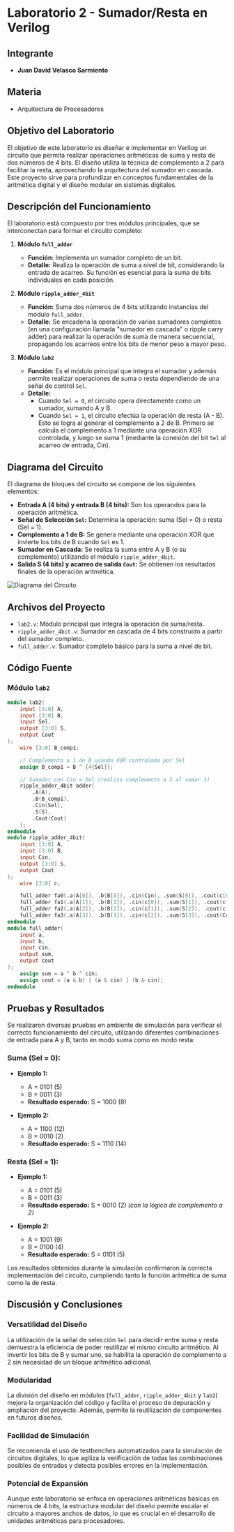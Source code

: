 # Laboratorio 2 - Sumador/Resta en Verilog

## Integrante
- **Juan David Velasco Sarmiento**

## Materia
- Arquitectura de Procesadores

## Objetivo del Laboratorio
El objetivo de este laboratorio es diseñar e implementar en Verilog un circuito que permita realizar operaciones aritméticas de suma y resta de dos números de 4 bits. El diseño utiliza la técnica de complemento a 2 para facilitar la resta, aprovechando la arquitectura del sumador en cascada. Este proyecto sirve para profundizar en conceptos fundamentales de la aritmética digital y el diseño modular en sistemas digitales.

## Descripción del Funcionamiento

El laboratorio está compuesto por tres módulos principales, que se interconectan para formar el circuito completo:

1. **Módulo `full_adder`**  
   - **Función:** Implementa un sumador completo de un bit.  
   - **Detalle:** Realiza la operación de suma a nivel de bit, considerando la entrada de acarreo. Su función es esencial para la suma de bits individuales en cada posición.

2. **Módulo `ripple_adder_4bit`**  
   - **Función:** Suma dos números de 4 bits utilizando instancias del módulo `full_adder`.  
   - **Detalle:** Se encadena la operación de varios sumadores completos (en una configuración llamada "sumador en cascada" o ripple carry adder) para realizar la operación de suma de manera secuencial, propagando los acarreos entre los bits de menor peso a mayor peso.

3. **Módulo `lab2`**  
   - **Función:** Es el módulo principal que integra el sumador y además permite realizar operaciones de suma o resta dependiendo de una señal de control `Sel`.  
   - **Detalle:**  
     - Cuando `Sel = 0`, el circuito opera directamente como un sumador, sumando A y B.
     - Cuando `Sel = 1`, el circuito efectúa la operación de resta (A - B). Esto se logra al generar el complemento a 2 de B. Primero se calcula el complemento a 1 mediante una operación XOR controlada, y luego se suma 1 (mediante la conexión del bit `Sel` al acarreo de entrada, Cin).

## Diagrama del Circuito

El diagrama de bloques del circuito se compone de los siguientes elementos:

- **Entrada A (4 bits) y entrada B (4 bits):** Son los operandos para la operación aritmética.
- **Señal de Selección `Sel`:** Determina la operación: suma (Sel = 0) o resta (Sel = 1).
- **Complemento a 1 de B:** Se genera mediante una operación XOR que invierte los bits de B cuando `Sel` es 1.
- **Sumador en Cascada:** Se realiza la suma entre A y B (o su complemento) utilizando el módulo `ripple_adder_4bit`.
- **Salida S (4 bits) y acarreo de salida `Cout`:** Se obtienen los resultados finales de la operación aritmética.

![Diagrama del Circuito](Juand\Downloads.png)


## Archivos del Proyecto

- `lab2.v`: Módulo principal que integra la operación de suma/resta.
- `ripple_adder_4bit.v`: Sumador en cascada de 4 bits construido a partir del sumador completo.
- `full_adder.v`: Sumador completo básico para la suma a nivel de bit.

## Código Fuente

### Módulo `lab2`
```verilog
module lab2(
    input [3:0] A,
    input [3:0] B,
    input Sel,
    output [3:0] S,
    output Cout
);
    wire [3:0] B_comp1;

    // Complemento a 1 de B usando XOR controlado por Sel
    assign B_comp1 = B ^ {4{Sel}};

    // Sumador con Cin = Sel (realiza complemento a 2 al sumar 1)
    ripple_adder_4bit adder(
        .A(A),
        .B(B_comp1),
        .Cin(Sel),
        .S(S),
        .Cout(Cout)
    );
endmodule
module ripple_adder_4bit(
    input [3:0] A,
    input [3:0] B,
    input Cin,
    output [3:0] S,
    output Cout
);
    wire [3:0] c;

    full_adder fa0(.a(A[0]), .b(B[0]), .cin(Cin), .sum(S[0]), .cout(c[0]));
    full_adder fa1(.a(A[1]), .b(B[1]), .cin(c[0]), .sum(S[1]), .cout(c[1]));
    full_adder fa2(.a(A[2]), .b(B[2]), .cin(c[1]), .sum(S[2]), .cout(c[2]));
    full_adder fa3(.a(A[3]), .b(B[3]), .cin(c[2]), .sum(S[3]), .cout(Cout));
endmodule
module full_adder(
    input a,
    input b,
    input cin,
    output sum,
    output cout
);
    assign sum = a ^ b ^ cin;
    assign cout = (a & b) | (a & cin) | (b & cin);
endmodule
```
## Pruebas y Resultados

Se realizaron diversas pruebas en ambiente de simulación para verificar el correcto funcionamiento del circuito, utilizando diferentes combinaciones de entrada para A y B, tanto en modo suma como en modo resta:

### Suma (Sel = 0):

- **Ejemplo 1:**  
  - A = 0101 (5)  
  - B = 0011 (3)  
  - **Resultado esperado:** S = 1000 (8)

- **Ejemplo 2:**  
  - A = 1100 (12)  
  - B = 0010 (2)  
  - **Resultado esperado:** S = 1110 (14)

### Resta (Sel = 1):

- **Ejemplo 1:**  
  - A = 0101 (5)  
  - B = 0011 (3)  
  - **Resultado esperado:** S = 0010 (2) *(con la lógica de complemento a 2)*

- **Ejemplo 2:**  
  - A = 1001 (9)  
  - B = 0100 (4)  
  - **Resultado esperado:** S = 0101 (5)

Los resultados obtenidos durante la simulación confirmaron la correcta implementación del circuito, cumpliendo tanto la función aritmética de suma como la de resta.

## Discusión y Conclusiones

### Versatilidad del Diseño
La utilización de la señal de selección `Sel` para decidir entre suma y resta demuestra la eficiencia de poder reutilizar el mismo circuito aritmético. Al invertir los bits de B y sumar uno, se habilita la operación de complemento a 2 sin necesidad de un bloque aritmético adicional.

### Modularidad
La división del diseño en módulos (`full_adder`, `ripple_adder_4bit` y `lab2`) mejora la organización del código y facilita el proceso de depuración y ampliación del proyecto. Además, permite la reutilización de componentes en futuros diseños.

### Facilidad de Simulación
Se recomienda el uso de testbenches automatizados para la simulación de circuitos digitales, lo que agiliza la verificación de todas las combinaciones posibles de entradas y detecta posibles errores en la implementación.

### Potencial de Expansión
Aunque este laboratorio se enfoca en operaciones aritméticas básicas en números de 4 bits, la estructura modular del diseño permite escalar el circuito a mayores anchos de datos, lo que es crucial en el desarrollo de unidades aritméticas para procesadores.
